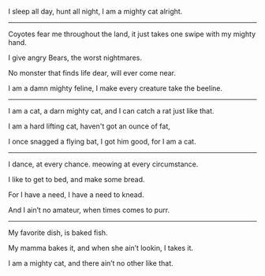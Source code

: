 I sleep all day, hunt all night,
I am a mighty cat alright.

---

Coyotes fear me throughout the land,
it just takes one swipe with my mighty hand.

I give angry Bears,
the worst nightmares.

No monster that finds life dear,
will ever come near.

I am a damn mighty feline,
I make every creature take the beeline.

---

I am a cat, a darn mighty cat,
and I can catch a rat just like that.

I am a hard lifting cat,
haven't got an ounce of fat,

I once snagged a flying bat,
I got him good, for I am a cat.

---

I dance, at every chance.
meowing at every circumstance.

I like to get to bed,
and make some bread.

For I have a need,
I have a need to knead.

And I ain’t no amateur,
when times comes to purr.

---

My favorite dish,
is baked fish.

My mamma bakes it,
and when she ain’t lookin, I takes it.

I am a mighty cat,
and there ain’t no other like that.
